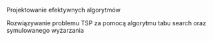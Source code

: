 Projektowanie efektywnych algorytmów

Rozwiązywanie problemu TSP za pomocą algorytmu tabu search oraz symulowanego wyżarzania 
